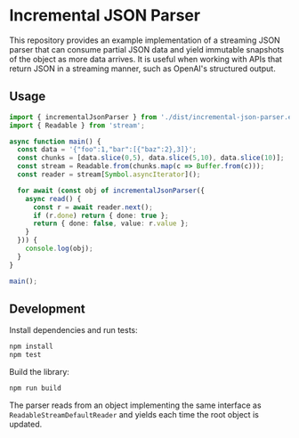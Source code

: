 # Incremental JSON Parser

This repository provides an example implementation of a streaming JSON parser
that can consume partial JSON data and yield immutable snapshots of the object
as more data arrives.  It is useful when working with APIs that return JSON in a
streaming manner, such as OpenAI's structured output.

## Usage

```typescript
import { incrementalJsonParser } from './dist/incremental-json-parser.es.js';
import { Readable } from 'stream';

async function main() {
  const data = '{"foo":1,"bar":[{"baz":2},3]}';
  const chunks = [data.slice(0,5), data.slice(5,10), data.slice(10)];
  const stream = Readable.from(chunks.map(c => Buffer.from(c)));
  const reader = stream[Symbol.asyncIterator]();

  for await (const obj of incrementalJsonParser({
    async read() {
      const r = await reader.next();
      if (r.done) return { done: true };
      return { done: false, value: r.value };
    }
  })) {
    console.log(obj);
  }
}

main();
```

## Development

Install dependencies and run tests:

```bash
npm install
npm test
```

Build the library:

```bash
npm run build
```

The parser reads from an object implementing the same interface as
`ReadableStreamDefaultReader` and yields each time the root object is updated.
